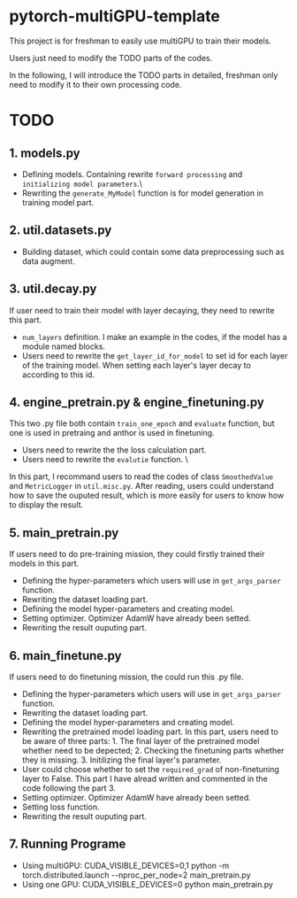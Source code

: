# pytorch-multiGPU-template

This project is for freshman to easily use multiGPU to train their models. 

Users just need to modify the TODO parts of the codes.

In the following, I will introduce the TODO parts in detailed, freshman only need to modify it to their own processing code.


# TODO
## 1. models.py
* Defining models. Containing rewrite `forward processing` and `initializing model parameters`.\
* Rewriting the `generate_MyModel` function is for model generation in training model part.

## 2. util.datasets.py
* Building dataset, which could contain some data preprocessing such as data augment.

## 3. util.decay.py
If user need to train their model with layer decaying, they need to rewrite this part.
* `num_layers` definition. I make an example in the codes, if the model has a module named blocks.
* Users need to rewrite the `get_layer_id_for_model` to set id for each layer of the training model. When setting each layer's layer decay to according to this id.

## 4. engine_pretrain.py & engine_finetuning.py
This two .py file both contain `train_one_epoch` and `evaluate` function, but one is used in pretraing and anthor is used in finetuning.
* Users need to rewrite the the loss calculation part.
* Users need to rewrite the `evalutie` function. \

In this part, I recommand users to read the codes of class `SmoothedValue` and `MetricLogger` in `util.misc.py`. After reading, users could understand how to save the ouputed result, which is more easily for users to know how to display the result.

## 5. main_pretrain.py
If users need to do pre-training mission, they could firstly trained their models in this part.
* Defining the hyper-parameters which users will use in `get_args_parser` function.
* Rewriting the dataset loading part.
* Defining the model hyper-parameters and creating model.
* Setting optimizer. Optimizer AdamW have already been setted.
* Rewriting the result ouputing part.

## 6. main_finetune.py
If users need to do finetuning mission, the could run this .py file.
* Defining the hyper-parameters which users will use in `get_args_parser` function.
* Rewriting the dataset loading part.
* Defining the model hyper-parameters and creating model.
* Rewriting the pretrained model loading part. In this part, users need to be aware of three parts: 1. The final layer of the pretrained model whether need to be depected; 2. Checking the finetuning parts whether they is missing. 3. Initilizing the final layer's parameter.
* User could choose whether to set the `required_grad` of non-finetuning layer to False. This part I have alread written and commented in the code following the part 3.
* Setting optimizer. Optimizer AdamW have already been setted.
* Setting loss function.
* Rewriting the result ouputing part.

## 7. Running Programe
* Using multiGPU: 
CUDA_VISIBLE_DEVICES=0,1 python -m torch.distributed.launch --nproc_per_node=2 main_pretrain.py
* Using one GPU: CUDA_VISIBLE_DEVICES=0 python main_pretrain.py
